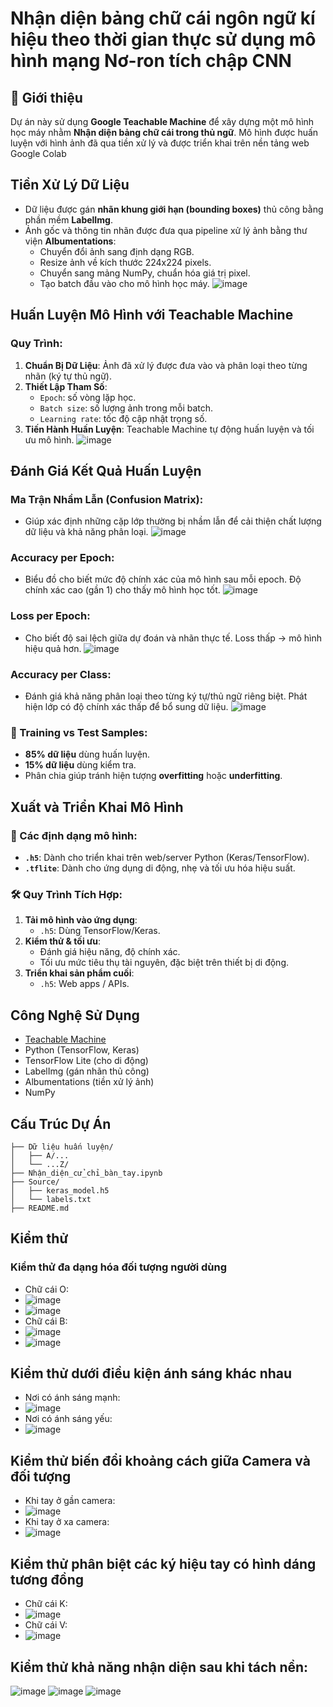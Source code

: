# Nhận diện bảng chữ cái ngôn ngữ kí hiệu theo thời gian thực sử dụng mô hình mạng Nơ-ron tích chập CNN 
## 📌 Giới thiệu
Dự án này sử dụng **Google Teachable Machine** để xây dựng một mô hình học máy nhằm **Nhận diện bảng chữ cái trong thủ ngữ**. Mô hình được huấn luyện với hình ảnh đã qua tiền xử lý và được triển khai trên nền tảng web Google Colab
## Tiền Xử Lý Dữ Liệu
- Dữ liệu được gán **nhãn khung giới hạn (bounding boxes)** thủ công bằng phần mềm **LabelImg**.
- Ảnh gốc và thông tin nhãn được đưa qua pipeline xử lý ảnh bằng thư viện **Albumentations**:
  - Chuyển đổi ảnh sang định dạng RGB.
  - Resize ảnh về kích thước 224x224 pixels.
  - Chuyển sang mảng NumPy, chuẩn hóa giá trị pixel.
  - Tạo batch đầu vào cho mô hình học máy.
![image](https://github.com/user-attachments/assets/e0905f97-556e-4a1b-ab62-0871d32edc9d)
## Huấn Luyện Mô Hình với Teachable Machine
### Quy Trình:
1. **Chuẩn Bị Dữ Liệu**: Ảnh đã xử lý được đưa vào và phân loại theo từng nhãn (ký tự thủ ngữ).
2. **Thiết Lập Tham Số**:
   - `Epoch`: số vòng lặp học.
   - `Batch size`: số lượng ảnh trong mỗi batch.
   - `Learning rate`: tốc độ cập nhật trọng số.
3. **Tiến Hành Huấn Luyện**: Teachable Machine tự động huấn luyện và tối ưu mô hình.
![image](https://github.com/user-attachments/assets/f629830e-0e04-4e34-b165-c612effb4e1a)
## Đánh Giá Kết Quả Huấn Luyện
###  Ma Trận Nhầm Lẫn (Confusion Matrix):
- Giúp xác định những cặp lớp thường bị nhầm lẫn để cải thiện chất lượng dữ liệu và khả năng phân loại.
![image](https://github.com/user-attachments/assets/2f362964-15a3-4527-bb38-811f9ed5b338)
###  Accuracy per Epoch:
- Biểu đồ cho biết mức độ chính xác của mô hình sau mỗi epoch. Độ chính xác cao (gần 1) cho thấy mô hình học tốt.
![image](https://github.com/user-attachments/assets/c00d4fd6-2bc0-4d85-bdb8-0895991f4d2c)
###  Loss per Epoch:
- Cho biết độ sai lệch giữa dự đoán và nhãn thực tế. Loss thấp → mô hình hiệu quả hơn.
![image](https://github.com/user-attachments/assets/9df03c1a-a585-43c7-84e7-3d2ff6f37d1d)
###  Accuracy per Class:
- Đánh giá khả năng phân loại theo từng ký tự/thủ ngữ riêng biệt. Phát hiện lớp có độ chính xác thấp để bổ sung dữ liệu.
![image](https://github.com/user-attachments/assets/541899d1-099b-4e00-9e86-ea44b242a002)
### 🔹 Training vs Test Samples:
- **85% dữ liệu** dùng huấn luyện.
- **15% dữ liệu** dùng kiểm tra.
- Phân chia giúp tránh hiện tượng **overfitting** hoặc **underfitting**.
##  Xuất và Triển Khai Mô Hình
### 💾 Các định dạng mô hình:
- **`.h5`**: Dành cho triển khai trên web/server Python (Keras/TensorFlow).
- **`.tflite`**: Dành cho ứng dụng di động, nhẹ và tối ưu hóa hiệu suất.

### 🛠️ Quy Trình Tích Hợp:
1. **Tải mô hình vào ứng dụng**:
   - `.h5`: Dùng TensorFlow/Keras.
2. **Kiểm thử & tối ưu**:
   - Đánh giá hiệu năng, độ chính xác.
   - Tối ưu mức tiêu thụ tài nguyên, đặc biệt trên thiết bị di động.
3. **Triển khai sản phẩm cuối**:
   - `.h5`: Web apps / APIs.


## Công Nghệ Sử Dụng
- [Teachable Machine](https://teachablemachine.withgoogle.com/)
- Python (TensorFlow, Keras)
- TensorFlow Lite (cho di động)
- LabelImg (gán nhãn thủ công)
- Albumentations (tiền xử lý ảnh)
- NumPy

## Cấu Trúc Dự Án
```
├── Dữ liệu huấn luyện/
│   ├── A/...
│   └── ...Z/
├── Nhận_diện_cử_chỉ_bàn_tay.ipynb
├── Source/
│   ├── keras_model.h5
│   └── labels.txt
├── README.md
```
## Kiểm thử
### Kiểm thử đa dạng hóa đối tượng người dùng
- Chữ cái O:
- ![image](https://github.com/user-attachments/assets/df0bc6ba-d929-43dc-899c-91ea5a28596c)
- ![image](https://github.com/user-attachments/assets/4a85dc2e-c843-4a6f-84ed-f887035a30aa)
- Chữ cái B:
- ![image](https://github.com/user-attachments/assets/2e83d81c-49ff-4c23-b425-584200556fb6)
- ![image](https://github.com/user-attachments/assets/77f4a5cb-d733-4c5a-a266-ad7820e3516d)
## Kiểm thử dưới điều kiện ánh sáng khác nhau
- Nơi có ánh sáng mạnh:
- ![image](https://github.com/user-attachments/assets/fe9724df-dae3-4f4a-af7c-c3f28a6ea867)
- Nơi có ánh sáng yếu:
- ![image](https://github.com/user-attachments/assets/a861bc9c-90c3-4f54-a426-a11328603def)
## Kiểm thử biến đổi khoảng cách giữa Camera và đối tượng
- Khi tay ở gần camera:
- ![image](https://github.com/user-attachments/assets/8c464262-ac31-4760-bac3-baff612ae220)
- Khi tay ở xa camera:
- ![image](https://github.com/user-attachments/assets/05a30487-3583-43c0-9a2b-49d993143987)
## Kiểm thử phân biệt các ký hiệu tay có hình dáng tương đồng
- Chữ cái K:
- ![image](https://github.com/user-attachments/assets/fa971314-6c7b-440d-911f-cbd0e6338762)
- Chữ cái V:
- ![image](https://github.com/user-attachments/assets/ee99ec9d-8638-44fe-9804-7e36d8485e46)
## Kiểm thử khả năng nhận diện sau khi tách nền:
![image](https://github.com/user-attachments/assets/dad4088d-d8c8-46b6-849c-aa9a5bfa91e3)
![image](https://github.com/user-attachments/assets/cfd2ea55-ca44-4fd7-a38a-b0c2a0b5e094)
![image](https://github.com/user-attachments/assets/8b4371eb-e63b-47ec-879b-3fee6313962a)

